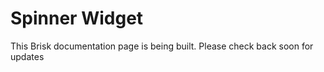 # Spinner Widget  
  
This Brisk documentation page is being built. Please check back soon for updates 
